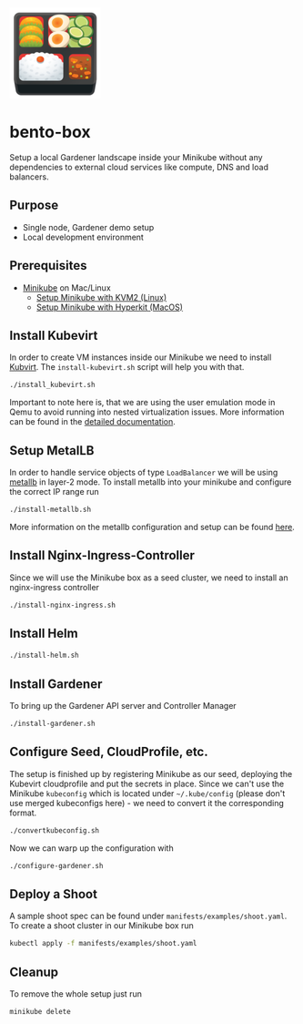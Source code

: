 ![bento box](docs/images/logo.png)

# bento-box

Setup a local Gardener landscape inside your Minikube without any dependencies to external cloud services like compute, DNS and load balancers.

## Purpose

* Single node, Gardener demo setup
* Local development environment

## Prerequisites

* [Minikube](https://github.com/kubernetes/minikube) on Mac/Linux
  * [Setup Minikube with KVM2 (Linux)](https://github.com/kubernetes/minikube/blob/master/docs/drivers.md#kvm2-driver)
  * [Setup Minikube with Hyperkit (MacOS)](https://github.com/kubernetes/minikube/blob/master/docs/drivers.md#hyperkit-driver)

## Install Kubevirt

In order to create VM instances inside our Minikube we need to install [Kubvirt](https://github.com/kubevirt/kubevirt). The `install-kubevirt.sh` script will help you with that.

```bash
./install_kubevirt.sh
```

Important to note here is, that we are using the user emulation mode in Qemu to avoid running into nested virtualization issues. More information can be found in the [detailed documentation](docs/kubevirt_installation.md).

## Setup MetalLB

In order to handle service objects of type `LoadBalancer` we will be using [metallb](https://github.com/google/metallb) in layer-2 mode. To install metallb into your minikube and configure the correct IP range run

```bash
./install-metallb.sh
```

More information on the metallb configuration and setup can be found [here](docs/metallb_installation.md).

## Install Nginx-Ingress-Controller

Since we will use the Minikube box as a seed cluster, we need to install an nginx-ingress controller

```bash
./install-nginx-ingress.sh
```

## Install Helm

```bash
./install-helm.sh
```

## Install Gardener

To bring up the Gardener API server and Controller Manager

```bash
./install-gardener.sh
```

## Configure Seed, CloudProfile, etc.

The setup is finished up by registering Minikube as our seed, deploying the Kubevirt cloudprofile and put the secrets in place. Since we can't use the Minikube `kubeconfig` which is located under `~/.kube/config` (please don't use merged kubeconfigs here) - we need to convert it the corresponding format.

```bash
./convertkubeconfig.sh
```

Now we can warp up the configuration with

```bash
./configure-gardener.sh
```

## Deploy a Shoot

A sample shoot spec can be found under `manifests/examples/shoot.yaml`. To create a shoot cluster in our Minikube box run

```bash
kubectl apply -f manifests/examples/shoot.yaml
```

## Cleanup

To remove the whole setup just run

```bash
minikube delete
```